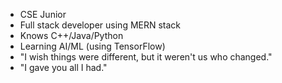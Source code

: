 - CSE Junior
- Full stack developer using MERN stack
- Knows C++/Java/Python
- Learning AI/ML (using TensorFlow)
- "I wish things were different, but it weren't us who changed."
- "I gave you all I had."

<!---
arunopal/arunopal is a ✨ special ✨ repository because its `README.md` (this file) appears on your GitHub profile.
You can click the Preview link to take a look at your changes.
--->
